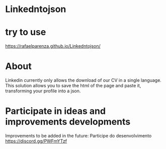 # Linkedntojson
# try to use
https://rafaelparenza.github.io/Linkedntojson/

# About
Linkedin currently only allows the download of our CV in a single language. This solution allows you to save the html of the page and paste it, transforming your profile into a json.

# Participate in ideas and improvements developments
Improvements to be added in the future: 
Participe do desenvolvimento https://discord.gg/PWFmYTzf
